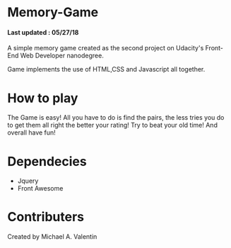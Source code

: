 # Memory-Game 
          
#### Last updated : 05/27/18

A simple memory game created  as the second project on Udacity's Front-End Web Developer nanodegree.

Game implements the use of HTML,CSS and Javascript all together. 

# How to play

The Game is easy! All you have to do is find the pairs, the less tries you do to get them all right  the better your rating! Try to beat your old time! And overall have fun!

# Dependecies
* Jquery
* Front Awesome

# Contributers

Created by Michael A. Valentin 


